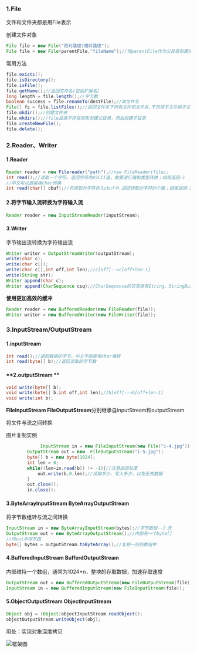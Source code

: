 ### 1.File

文件和文件夹都是用File表示

创建文件对象

```java
File file = new File("绝对路径|相对路径");
File file = new File(parentFile,"fileName");//将parentFile作为父目录创建文件对象
```

常用方法

```java
file.exists();
file.isDirectory();
file.isFile();
file.getName();//返回文件名(包括扩展名)
long length = file.length();//字节数
boolean success = file.renameTo(destFile);//改文件名
File[] fs = file.listFiles();//返回文件夹下所有文件和文件夹,不包括子文件和子文件夹
file.mkdir();//创建文件夹
file.mkdirs();//file目录不存在则先创建父目录，然后创建子目录
file.createNewFile();
file.delete();
```

### 2.Reader、Writer

#### 1.**Reader**

```java
Reader reader = new Filereader("path");//new FileReader(file);
int read();//读取一个字符，返回字符的ASCII值，故要进行强制类型转换；结尾返回-1
//中文可以直接用char转换
int read(char[] cbuf);//将读取的字符存入cbuf中,返回读取的字符的个数；结尾返回-1
```

#### 2.**将字节输入流转换为字符输入流**

```java
Reader reader = new InputStreamReader(inputStream);
```

#### 3.Writer

字节输出流转换为字符输出流

```java
Writer writer = OutputStreamWriter(outputStream);
write(char c);
write(char c[]);
write(char c[],int off,int len);//c[off]-->c[off+len-1]
write(String str);
Writer append(char c);
Writer append(CharSequence csq);//CharSequence的实现类有String、StringBuilder、StringBuffer
```

**使用更加高效的缓冲**

```java
Reader reader = new BufferedReader(new FileReader(file));
Writer writer = new BufferedWriter(new FileWriter(file));
```

### 3.InputStream/OutputStream

#### 1.**inputStream**

```java
int read();//返回数据的字节。中文不能使用char强转
int read(byte[] b);//返回读取的字节数
```

#### **2.outputStream **

```java
void write(byte[] b);
void write(byte[] b,int off,int len);//b[off]-->b[off+len-1]
void write(int b);
```

**FileInputStream FileOutputStream**分别继承自inputStream和outputStream

将文件与流之间转换

图片复制实例

```java
			 InputStream in = new FileInputStream(new File("i-4.jpg"));
        OutputStream out = new  FileOutputStream("i-5.jpg");
        byte[] b = new byte[1024];
        int len = 0;
        while((len=in.read(b)) != -1){//注意返回长度
            out.write(b,0,len);//读取多少，写入多少，以免丢失数据
        }
        out.close();
        in.close();
```

#### 3.**ByteArrayInputStream ByteArrayOutputStream**

将字节数组转与流之间转换

```java
InputStream in = new ByteArrayInputStream(bytes);//字节数组--》流
OutputStream out = new ByteArrayOutputStream();//内部有一个byte[]
//向out中写东西
byte[] bytes = outputStream.toByteArray();//复制一份到数组中
```

#### 4.BufferedInputStream BufferdOutputStream

内部维持一个数组，通常为1024*n，整块的存取数据，加速存取速度

```java
OutputStream out = new BufferedOutputStream(new FileOutputStream(file));
InputStream in = new BufferedInputStream(new FileInputStream(file));
```

#### 5.ObjectOutputStream ObjectInputStream

```java
Object obj = (Object)objectInputStream.readObject();
objectOutputStream.writeObject(obj);
```

用处：实现对象深度拷贝

![框架图](https://www.tutorialspoint.com/java/images/file_io.jpg)